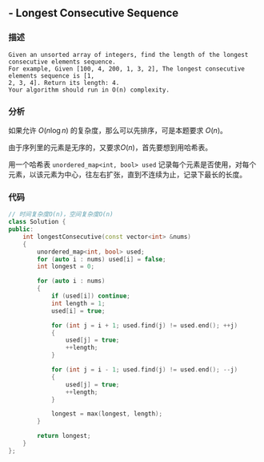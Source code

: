 ## - Longest Consecutive Sequence

### 描述

```
Given an unsorted array of integers, find the length of the longest consecutive elements sequence.
For example, Given [100, 4, 200, 1, 3, 2], The longest consecutive elements sequence is [1,
2, 3, 4]. Return its length: 4.
Your algorithm should run in O(n) complexity.
```

### 分析

如果允许 $O(n\log n)$ 的复杂度，那么可以先排序，可是本题要求 $O(n)$。

由于序列里的元素是无序的，又要求$O(n)$，首先要想到用哈希表。

用一个哈希表 ``unordered_map<int, bool> used`` 记录每个元素是否使用，对每个元素，以该元素为中心，往左右扩张，直到不连续为止，记录下最长的长度。

### 代码

```C++
// 时间复杂度O(n)，空间复杂度O(n)
class Solution {
public:
    int longestConsecutive(const vector<int> &nums) 
    {
        unordered_map<int, bool> used;
        for (auto i : nums) used[i] = false;
        int longest = 0;

        for (auto i : nums) 
        {
            if (used[i]) continue;
            int length = 1;
            used[i] = true;

            for (int j = i + 1; used.find(j) != used.end(); ++j) 
            {
                used[j] = true;
                ++length;
            }

            for (int j = i - 1; used.find(j) != used.end(); --j) 
            {
                used[j] = true;
                ++length;
            }

            longest = max(longest, length);
        }

        return longest;
    }
};
```
